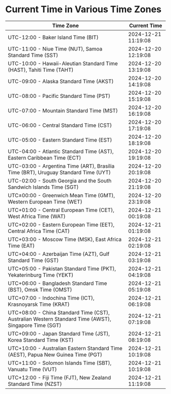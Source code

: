 # Current Time in Various Time Zones

| Time Zone | Current Time |
|-----------|--------------|
| UTC-12:00 - Baker Island Time (BIT) | 2024-12-21 11:19:08 |
| UTC-11:00 - Niue Time (NUT), Samoa Standard Time (SST) | 2024-12-20 12:19:08 |
| UTC-10:00 - Hawaii-Aleutian Standard Time (HAST), Tahiti Time (TAHT) | 2024-12-20 13:19:08 |
| UTC-09:00 - Alaska Standard Time (AKST) | 2024-12-20 14:19:08 |
| UTC-08:00 - Pacific Standard Time (PST) | 2024-12-20 15:19:08 |
| UTC-07:00 - Mountain Standard Time (MST) | 2024-12-20 16:19:08 |
| UTC-06:00 - Central Standard Time (CST) | 2024-12-20 17:19:08 |
| UTC-05:00 - Eastern Standard Time (EST) | 2024-12-20 18:19:08 |
| UTC-04:00 - Atlantic Standard Time (AST), Eastern Caribbean Time (ECT) | 2024-12-20 19:19:08 |
| UTC-03:00 - Argentina Time (ART), Brasília Time (BRT), Uruguay Standard Time (UYT) | 2024-12-20 20:19:08 |
| UTC-02:00 - South Georgia and the South Sandwich Islands Time (SGT) | 2024-12-20 21:19:08 |
| UTC±00:00 - Greenwich Mean Time (GMT), Western European Time (WET) | 2024-12-20 23:19:08 |
| UTC+01:00 - Central European Time (CET), West Africa Time (WAT) | 2024-12-21 00:19:08 |
| UTC+02:00 - Eastern European Time (EET), Central Africa Time (CAT) | 2024-12-21 01:19:08 |
| UTC+03:00 - Moscow Time (MSK), East Africa Time (EAT) | 2024-12-21 02:19:08 |
| UTC+04:00 - Azerbaijan Time (AZT), Gulf Standard Time (GST) | 2024-12-21 03:19:08 |
| UTC+05:00 - Pakistan Standard Time (PKT), Yekaterinburg Time (YEKT) | 2024-12-21 04:19:08 |
| UTC+06:00 - Bangladesh Standard Time (BST), Omsk Time (OMST) | 2024-12-21 05:19:08 |
| UTC+07:00 - Indochina Time (ICT), Krasnoyarsk Time (KRAT) | 2024-12-21 06:19:08 |
| UTC+08:00 - China Standard Time (CST), Australian Western Standard Time (AWST), Singapore Time (SGT) | 2024-12-21 07:19:08 |
| UTC+09:00 - Japan Standard Time (JST), Korea Standard Time (KST) | 2024-12-21 08:19:08 |
| UTC+10:00 - Australian Eastern Standard Time (AEST), Papua New Guinea Time (PGT) | 2024-12-21 10:19:08 |
| UTC+11:00 - Solomon Islands Time (SBT), Vanuatu Time (VUT) | 2024-12-21 10:19:08 |
| UTC+12:00 - Fiji Time (FJT), New Zealand Standard Time (NZST) | 2024-12-21 11:19:08 |
